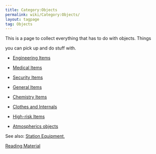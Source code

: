 ```yaml
---
title: Category:Objects
permalink: wiki/Category:Objects/
layout: tagpage
tag: Objects
---
```


This is a page to collect everything that has to do with objects. Things
you can pick up and do stuff with.

-   [Engineering Items](/wiki/Engineering_Items "wikilink")
-   [Medical Items](/wiki/Medical_Items "wikilink")
-   [Security Items](/wiki/Security_Items "wikilink")
-   [General Items](/wiki/General_Items "wikilink")
-   [Chemistry Items](/wiki/Chemistry_Items "wikilink")
-   [Clothes and Internals](/wiki/Clothes_and_Internals "wikilink")
-   [High-risk Items](/wiki/High-risk_Items "wikilink")
-   [Atmospherics objects](/wiki/Atmospherics_objects "wikilink")

See also: [Station Equipment](/wiki/Category%3AStation_Equipment "wikilink"),
[Reading Material](/wiki/Reading_Material "wikilink")
